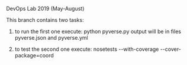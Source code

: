 DevOps Lab 2019 (May-August)

This branch contains two tasks:

1. to run the first one execute:
	python pyverse.py
   output will be in files pyverse.json and pyverse.yml

2. to test the second one execute:
	nosetests --with-coverage --cover-package=coord

